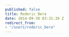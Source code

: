 ```yaml
---
published: false
title: Roderic Bera
date: 2014-09-30 03:31:39 Z
redirect_from:
- "/users/roderic_bera"
---
```

